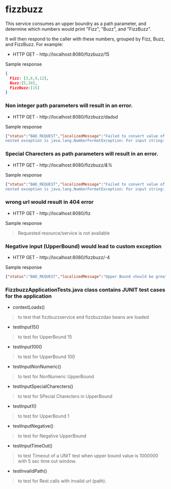 # fizzbuzz 

This service consumes an upper boundry as a path parameter, and determine which numbers would print "Fizz", "Buzz", and "FizzBuzz".

It will then respond to the caller with these numbers, grouped by Fizz, Buzz, and FizzBuzz. For example:

- HTTP GET - http://localhost:8080/fizzbuzz/15

Sample response

```json
{
  Fizz: [3,6,9,12],
  Buzz:[5,10],
  FizzBuzz:[15]
}
```


### Non integer path parameters will result in an error.

- HTTP GET - http://localhost:8080/fizzbuzz/dadsd 

Sample response

```json
{"status":"BAD_REQUEST","localizedMessage":"Failed to convert value of type 'java.lang.String' to required type 'java.lang.Integer'; 
nested exception is java.lang.NumberFormatException: For input string: \"dsadsa\"","error":"UpperBound should be of type java.lang.Integer"}
```

### Special Charecters as path parameters will result in an error.

- HTTP GET - http://localhost:8080/fizzbuzz/*&%*

Sample response

```json
{"status":"BAD_REQUEST","localizedMessage":"Failed to convert value of type 'java.lang.String' to required type 'java.lang.Integer'; 
nested exception is java.lang.NumberFormatException: For input string: \"dsadsa\"","error":"UpperBound should be of type java.lang.Integer"}
```


### wrong url would result in 404 error

- HTTP GET - http://localhost:8080/fiz

Sample response

> Requested resource/service is not available



### Negative input (UpperBound) would lead to custom exception

- HTTP GET - http://localhost:8080/fizzbuzz/-4

Sample response

```json
{"status":"BAD_REQUEST","localizedMessage":"Upper Bound should be greater than zero ","error":"Upper Bound should be greater than zero "}
```


### FizzbuzzApplicationTests.java class contains JUNIT test cases for the application

* contextLoads()  
> to test that fizzbuzzservice and fizzbuzzdao beans are loaded 
* testInput15() 
> to test for UpperBound 15
* testInput100() 
> to test for UpperBound 100
* testInputNonNumeric() 
> to test for NonNumeric UpperBound
* testInputSpecialCharecters() 
> to test for SPecial Charecters in UpperBound
* testInput1() 
> to test for UpperBound 1
* testInputNegative()  
> to test for Negative UpperBound
* testInputTimeOut()  
> to test Timeout of a UNIT test when upper bound value is 1000000 with 5 sec time out window.
* testInvalidPath()  
> to test for Rest calls with invalid url (path).

